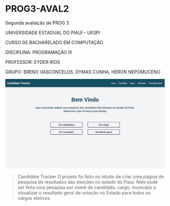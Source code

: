 # PROG3-AVAL2
Segunda avaliação de PROG 3

UNIVERSIDADE ESTADUAL DO PIAUÍ – UESPI

CURSO DE BACHARELADO EM COMPUTAÇÃO

DISCIPLINA: PROGRAMAÇÃO III

PROFESSOR: EYDER RIOS

GRUPO: BRENO VASCONCELOS, DYMAS CUNHA, HERON NEPOMUCENO

![preview](./.github/preview.png)

> Candidate Tracker
O projeto foi feito no intuito de criar uma página de pesquisa de resultados das eleições no estado do Piauí. Nele pode ser feita uma pesquisa por nome de candidato, cargo, municipio e visualizar o resultado geral da votação no Estado para todos os cargos eletivos.